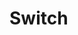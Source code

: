 <EuiPageHeader>
  <EuiPageHeaderSection>
    <EuiTitle @size="l">
      <h1>
        Switch
      </h1>
    </EuiTitle>
  </EuiPageHeaderSection>
</EuiPageHeader>